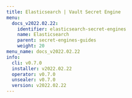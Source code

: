 ```yaml
---
title: Elasticsearch | Vault Secret Engine
menu:
  docs_v2022.02.22:
    identifier: elasticsearch-secret-engines
    name: Elasticsearch
    parent: secret-engines-guides
    weight: 20
menu_name: docs_v2022.02.22
info:
  cli: v0.7.0
  installer: v2022.02.22
  operator: v0.7.0
  unsealer: v0.7.0
  version: v2022.02.22
---
```


